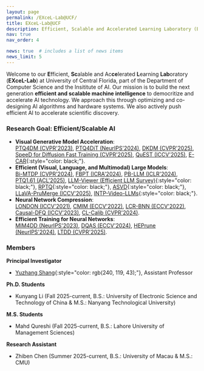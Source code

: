 ```yaml
---
layout: page
permalink: /EXceL-Lab@UCF/
title: EXceL-Lab@UCF
description: Efficient, Scalable and Accelerated Learning Laboratory (EXceL-Lab) at University of Central Florida.
nav: true
nav_order: 4

news: true  # includes a list of news items
news_limit: 5
---
```


Welcome to our **E**fficient, **Sc**alable and Ac**ce**lerated **L**earning **Lab**oratory (**EXceL-Lab**) at University of Central Florida, part of the Department of Computer Science and the Insititute of AI. Our mission is to build the next generation **efficient and scalable machine intelligence** to democritize and accelerate AI technology. We approach this through optimizing and co-designing AI algorithms and hardware systems. We also actively push efficient AI to accelerate scientific discovery. 

### Research Goal: Efficient/Scalable AI

- **Visual Generative Model Acceleration**:    
[PTQ4DM (CVPR'2023)](https://arxiv.org/abs/2211.15736), [PTQ4DiT (NeurIPS'2024)](https://arxiv.org/abs/2405.16005), [DKDM (CVPR'2025)](https://arxiv.org/abs/2409.03550), [SpeeD for Diffusion Fast Training (CVPR'2025)](https://arxiv.org/pdf/2405.17403), [QuEST (ICCV'2025)](https://arxiv.org/abs/2402.03666), [E-CAR](https://arxiv.org/pdf/2412.14170){:style="color: black;"}.
- **Efficient (Visual, Language, and Multimodal) Large Models**:    
[Bi-MTDP (CVPR'2024)](https://arxiv.org/abs/2405.14136), [FBPT (ICRA'2024)](https://arxiv.org/abs/2405.14136), [PB-LLM (ICLR'2024)](https://arxiv.org/pdf/2310.00034), [PTQ1.61 (ACL'2025)](https://arxiv.org/abs/2502.13179), [LLM-Viewer (Efficient LLM Survey)](https://arxiv.org/abs/2402.16363){:style="color: black;"}, [RPTQ](https://arxiv.org/abs/2304.01089){:style="color: black;"}, [ASVD](https://arxiv.org/abs/2312.05821){:style="color: black;"}, [LLaVA-PruMerge (ICCV'2025)](https://arxiv.org/abs/2403.15388), [INTP-Video-LLMs](https://arxiv.org/abs/2409.12963){:style="color: black;"}.
- **Neural Network Compression**:    
[LONDON (ICCV'2021)](https://arxiv.org/abs/2108.12905), [CMIM (ECCV'2022)](https://arxiv.org/abs/2207.02970), [LCR-BNN (ECCV'2022)](https://arxiv.org/abs/2207.06540), [Causal-DFQ (ICCV'2023)](https://arxiv.org/abs/2309.136820), [CL-Calib (CVPR'2024)](https://openaccess.thecvf.com/content/CVPR2024/papers/Shang_Enhancing_Post-training_Quantization_Calibration_through_Contrastive_Learning_CVPR_2024_paper.pdf).
- **Efficient Training for Neural Networks**:    
[MIM4DD (NeurIPS'2023)](https://proceedings.neurips.cc/paper_files/paper/2023/hash/24d36eee157559e0d2549455fba28f6a-Abstract-Conference.html), [DQAS (ECCV'2024)](https://arxiv.org/abs/2407.07268), [HEPrune (NeurIPS'2024)](https://github.com/UCF-Lou-Lab-PET/Private-Data-Prune), [LTDD (CVPR'2025)](https://arxiv.org/abs/2408.14506).    
 

### Members    

**Principal Investigator**    
- [Yuzhang Shang](https://42shawn.github.io/){:style="color: rgb(240, 119, 43);"}, Assistant Professor

**Ph.D. Students**    
- Kunyang Li (Fall 2025-current, B.S.: University of Electronic Science and Technology of China & M.S.: Nanyang Technological University)

**M.S. Students**    
- Mahd Qureshi (Fall 2025-current, B.S.: Lahore University of Management Sciences)

**Research Assistant**    
- Zhiben Chen (Summer 2025-current, B.S.: University of Macau & M.S.: CMU)    
